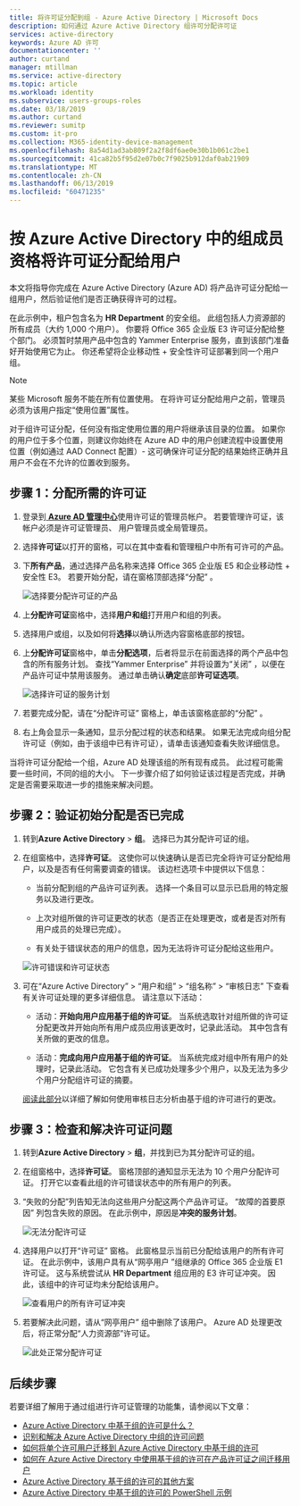 ```yaml
---
title: 将许可证分配到组 - Azure Active Directory | Microsoft Docs
description: 如何通过 Azure Active Directory 组许可分配许可证
services: active-directory
keywords: Azure AD 许可
documentationcenter: ''
author: curtand
manager: mtillman
ms.service: active-directory
ms.topic: article
ms.workload: identity
ms.subservice: users-groups-roles
ms.date: 03/18/2019
ms.author: curtand
ms.reviewer: sumitp
ms.custom: it-pro
ms.collection: M365-identity-device-management
ms.openlocfilehash: 8a54d1ad3ab809f2a2f8df6ae0e30b1b061c2be1
ms.sourcegitcommit: 41ca82b5f95d2e07b0c7f9025b912daf0ab21909
ms.translationtype: MT
ms.contentlocale: zh-CN
ms.lasthandoff: 06/13/2019
ms.locfileid: "60471235"
---
```

# <a name="assign-licenses-to-users-by-group-membership-in-azure-active-directory"></a>按 Azure Active Directory 中的组成员资格将许可证分配给用户

本文将指导你完成在 Azure Active Directory (Azure AD) 将产品许可证分配给一组用户，然后验证他们是否正确获得许可的过程。

在此示例中，租户包含名为 **HR Department** 的安全组。 此组包括人力资源部的所有成员（大约 1,000 个用户）。 你要将 Office 365 企业版 E3 许可证分配给整个部门。 必须暂时禁用产品中包含的 Yammer Enterprise 服务，直到该部门准备好开始使用它为止。 你还希望将企业移动性 + 安全性许可证部署到同一个用户组。

> [!NOTE]
> 某些 Microsoft 服务不能在所有位置使用。 在将许可证分配给用户之前，管理员必须为该用户指定“使用位置”属性。
> 
> 对于组许可证分配，任何没有指定使用位置的用户将继承该目录的位置。 如果你的用户位于多个位置，则建议你始终在 Azure AD 中的用户创建流程中设置使用位置（例如通过 AAD Connect 配置）- 这可确保许可证分配的结果始终正确并且用户不会在不允许的位置收到服务。

## <a name="step-1-assign-the-required-licenses"></a>步骤 1：分配所需的许可证

1. 登录到[ **Azure AD 管理中心**](https://aad.portal.azure.com)使用许可证的管理员帐户。 若要管理许可证，该帐户必须是许可证管理员、 用户管理员或全局管理员。

2. 选择**许可证**以打开的窗格，可以在其中查看和管理租户中所有可许可的产品。

4. 下**所有产品**，通过选择产品名称来选择 Office 365 企业版 E5 和企业移动性 + 安全性 E3。 若要开始分配，请在窗格顶部选择“分配”  。

   ![选择要分配许可证的产品](./media/licensing-groups-assign/all-products-assign.png)
  
5. 上**分配许可证**窗格中，选择**用户和组**打开用户和组的列表。

6. 选择用户或组，以及如何将**选择**以确认所选内容窗格底部的按钮。

7. 上**分配许可证**窗格中，单击**分配选项**，后者将显示在前面选择的两个产品中包含的所有服务计划。 查找“Yammer Enterprise”  并将设置为“关闭”  ，以便在产品许可证中禁用该服务。 通过单击确认**确定**底部**许可证选项**。

   ![选择许可证的服务计划](./media/licensing-groups-assign/assignment-options.png)
  
8. 若要完成分配，请在“分配许可证”  窗格上，单击该窗格底部的“分配”  。

9. 右上角会显示一条通知，显示分配过程的状态和结果。 如果无法完成向组分配许可证（例如，由于该组中已有许可证），请单击该通知查看失败详细信息。

当将许可证分配给一个组，Azure AD 处理该组的所有现有成员。 此过程可能需要一些时间，不同的组的大小。 下一步骤介绍了如何验证该过程是否完成，并确定是否需要采取进一步的措施来解决问题。

## <a name="step-2-verify-that-the-initial-assignment-has-finished"></a>步骤 2：验证初始分配是否已完成

1. 转到**Azure Active Directory** > **组**。 选择已为其分配许可证的组。

2. 在组窗格中，选择**许可证**。 这使你可以快速确认是否已完全将许可证分配给用户，以及是否有任何需要调查的错误。 该边栏选项卡中提供以下信息：

   - 当前分配到组的产品许可证列表。 选择一个条目可以显示已启用的特定服务以及进行更改。

   - 上次对组所做的许可证更改的状态（是否正在处理更改，或者是否对所有用户成员的处理已完成）。

   - 有关处于错误状态的用户的信息，因为无法将许可证分配给这些用户。

   ![许可错误和许可证状态](./media/licensing-groups-assign/assignment-errors.png)

3. 可在“Azure Active Directory”   > “用户和组”   > “组名称”   > “审核日志”  下查看有关许可证处理的更多详细信息。 请注意以下活动：

   - 活动：**开始向用户应用基于组的许可证**。 当系统选取针对组所做的许可证分配更改并开始向所有用户成员应用该更改时，记录此活动。 其中包含有关所做的更改的信息。

   - 活动：**完成向用户应用基于组的许可证**。 当系统完成对组中所有用户的处理时，记录此活动。 它包含有关已成功处理多少个用户，以及无法为多少个用户分配组许可证的摘要。

   [阅读此部分](licensing-group-advanced.md#use-audit-logs-to-monitor-group-based-licensing-activity)以详细了解如何使用审核日志分析由基于组的许可进行的更改。

## <a name="step-3-check-for-license-problems-and-resolve-them"></a>步骤 3：检查和解决许可证问题

1. 转到**Azure Active Directory** > **组**，并找到已为其分配许可证的组。
2. 在组窗格中，选择**许可证**。 窗格顶部的通知显示无法为 10 个用户分配许可证。 打开它以查看此组的许可错误状态中的所有用户的列表。
3. “失败的分配”列告知无法向这些用户分配这两个产品许可证。  “故障的首要原因”  列包含失败的原因。 在此示例中，原因是**冲突的服务计划**。

   ![无法分配许可证](./media/licensing-groups-assign/failed-assignments.png)

4. 选择用户以打开“许可证”  窗格。 此窗格显示当前已分配给该用户的所有许可证。 在此示例中，该用户具有从“网亭用户  ”组继承的 Office 365 企业版 E1 许可证。 这与系统尝试从 **HR Department** 组应用的 E3 许可证冲突。 因此，该组中的许可证均未分配给该用户。

   ![查看用户的所有许可证冲突](./media/licensing-groups-assign/user-license-view.png)

5. 若要解决此问题，请从“网亭用户”  组中删除了该用户。 Azure AD 处理更改后，将正常分配“人力资源部”许可证。 

   ![此处正常分配许可证](./media/licensing-groups-assign/license-correctly-assigned.png)

## <a name="next-steps"></a>后续步骤

若要详细了解用于通过组进行许可证管理的功能集，请参阅以下文章：

* [Azure Active Directory 中基于组的许可是什么？](../fundamentals/active-directory-licensing-whatis-azure-portal.md)
* [识别和解决 Azure Active Directory 中组的许可问题](licensing-groups-resolve-problems.md)
* [如何将单个许可用户迁移到 Azure Active Directory 中基于组的许可](licensing-groups-migrate-users.md)
* [如何在 Azure Active Directory 中使用基于组的许可在产品许可证之间迁移用户](licensing-groups-change-licenses.md)
* [Azure Active Directory 基于组的许可的其他方案](../active-directory-licensing-group-advanced.md)
* [Azure Active Directory 中基于组的许可的 PowerShell 示例](licensing-ps-examples.md)
